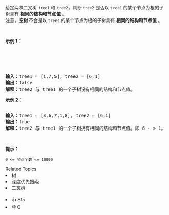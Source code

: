 <p>给定两棵二叉树 <code>tree1</code> 和 <code>tree2</code>，判断 <code>tree2</code> 是否以 <code>tree1</code> 的某个节点为根的子树具有 <strong>相同的结构和节点值</strong> 。<br /> 注意，<strong>空树&nbsp;</strong>不会是以 <code>tree1</code> 的某个节点为根的子树具有 <strong>相同的结构和节点值</strong> 。</p>

<p>&nbsp;</p>

<p><strong>示例 1：</strong></p>

<p>&nbsp;</p>

<p><img alt="" src="https://pic.leetcode.cn/1694684670-vwyIgY-two_tree.png" /></p>

<p>&nbsp;</p>

<pre>
<strong>输入：</strong>tree1 = [1,7,5], tree2 = [6,1]
<strong>输出：</strong>false
<strong>解释：</strong>tree2 与 tree1 的一个子树没有相同的结构和节点值。
</pre>

<p><strong>示例 2：</strong></p>

<p><img alt="" src="https://pic.leetcode.cn/1694685602-myWXCv-two_tree_2.png" /></p>

<pre>
<strong>输入：</strong>tree1 = [3,6,7,1,8], tree2 = [6,1]
<strong>输出：</strong>true
<strong>解释：</strong>tree2 与 tree1 的一个子树拥有相同的结构和节点值。即 6 - &gt; 1。</pre>

<p>&nbsp;</p>

<p><strong>提示：</strong></p>

<p><code>0 &lt;= 节点个数 &lt;= 10000</code></p>

<div><div>Related Topics</div><div><li>树</li><li>深度优先搜索</li><li>二叉树</li></div></div><br><div><li>👍 815</li><li>👎 0</li></div>